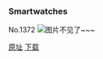 ### Smartwatches
No.1372
![图片不见了~~~](https://imgs.xkcd.com/comics/smartwatches.png)

[原址](https://xkcd.com//1372) [下载](https://imgs.xkcd.com/comics/smartwatches.png)

